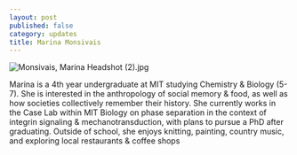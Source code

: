 ```yaml
---
layout: post
published: false
category: updates
title: Marina Monsivais
---
```

![Monsivais, Marina Headshot (2).jpg]({{site.baseurl}}/assets/Monsivais%2C%20Marina%20Headshot%20(2).jpg)
  
Marina is a 4th year undergraduate at MIT studying Chemistry & Biology (5-7). She is interested in the anthropology of social memory & food, as well as how societies collectively  remember their history. She currently works in the Case Lab within MIT Biology on phase separation in the context of integrin signaling & mechanotransduction, with plans to pursue a PhD after graduating. Outside of school, she enjoys knitting, painting, country music, and exploring local restaurants & coffee shops
